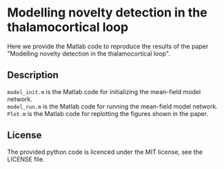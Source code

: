# Modelling novelty detection in the thalamocortical loop
Here we provide the Matlab code to reproduce the results of the paper "Modelling novelty detection in the thalamocortical loop".

## Description
`model_init.m` is the Matlab code for initializing the mean-field model network.\
`model_run.m` is the Matlab code for running the mean-field model network.\
`Plot.m` is the Matlab code for replotting the figures shown in the paper.

## License
The provided python code is licenced under the MIT license, see the LICENSE file.
